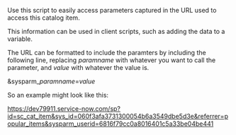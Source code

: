 Use this script to easily access parameters captured in the URL used to access this catalog item.

This information can be used in client scripts, such as adding the data to a variable.


The URL can be formatted to include the paramters by including the following line, replacing *paramname* with whatever you want to call the parameter, and *value* with whatever the value is.

&sysparm_*paramname*=*value*

So an example might look like this:

https://dev79911.service-now.com/sp?id=sc_cat_item&sys_id=060f3afa3731300054b6a3549dbe5d3e&referrer=popular_items&sysparm_userid=6816f79cc0a8016401c5a33be04be441

